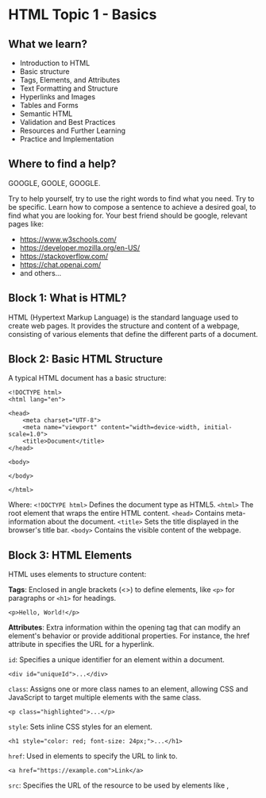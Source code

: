 # HTML Topic 1 - Basics

## What we learn? 

- Introduction to HTML
- Basic structure
- Tags, Elements, and Attributes
- Text Formatting and Structure
- Hyperlinks and Images
- Tables and Forms
- Semantic HTML
- Validation and Best Practices
- Resources and Further Learning
- Practice and Implementation

## Where to find a help? 

GOOGLE, GOOLE, GOOGLE. 

Try to help yourself, try to use the right words to find what you need. Try to be specific. Learn how to compose a sentence to achieve a desired goal, to find what you are looking for. Your best friend should be google, relevant pages like: 

- https://www.w3schools.com/
- https://developer.mozilla.org/en-US/
- https://stackoverflow.com/
- https://chat.openai.com/
- and others...

## Block 1: What is HTML?

HTML (Hypertext Markup Language) is the standard language used to create web pages. It provides the structure and content of a webpage, consisting of various elements that define the different parts of a document.

## Block 2: Basic HTML Structure

A typical HTML document has a basic structure:

```
<!DOCTYPE html>
<html lang="en">

<head>
    <meta charset="UTF-8">
    <meta name="viewport" content="width=device-width, initial-scale=1.0">
    <title>Document</title>
</head>

<body>

</body>

</html>
```

Where:
`<!DOCTYPE html>` Defines the document type as HTML5.
`<html>` The root element that wraps the entire HTML content.
`<head>` Contains meta-information about the document.
`<title>` Sets the title displayed in the browser's title bar.
`<body>` Contains the visible content of the webpage.

## Block 3: HTML Elements

HTML uses elements to structure content:

**Tags**: Enclosed in angle brackets (<>) to define elements, like `<p>` for paragraphs or `<h1>` for headings.

```
<p>Hello, World!</p>
```

**Attributes**: Extra information within the opening tag that can modify an element's behavior or provide additional properties. For instance, the href attribute in specifies the URL for a hyperlink.

`id`: Specifies a unique identifier for an element within a document.

```
<div id="uniqueId">...</div>
```

`class`: Assigns one or more class names to an element, allowing CSS and JavaScript to target multiple elements with the same class.

```
<p class="highlighted">...</p>
```

`style`: Sets inline CSS styles for an element.

```
<h1 style="color: red; font-size: 24px;">...</h1>
```

`href`: Used in <a> elements to specify the URL to link to.

```
<a href="https://example.com">Link</a>
```

`src`: Specifies the URL of the resource to be used by elements like <img>, <script>, and <iframe>.

```
<img src="image.jpg" alt="Image">
```

`alt`: Provides alternative text for elements like <img>. It's displayed if the image fails to load or for accessibility purposes.

```
<img src="image.jpg" alt="Description of the image">
```

`title`: Adds a title or tooltip to an element that is displayed when the user hovers over it.

```
<abbr title="Hypertext Markup Language">HTML</abbr>
```

`disabled`: Disables an input element or button.

```
<button disabled>Disabled Button</button>
```

`target`: Used in <a> elements to specify where to open the linked document.

```
<a href="https://example.com" target="_blank">Open in new tab</a>
```

`rel`: Specifies the relationship between the current document and the linked document for <a> elements.

```
<a href="stylesheet.css" rel="stylesheet">...</a>
```

## Block 4: Common HTML Elements

`<h1>`, `<h2>`, `<h3>`, ... `<h6>`: Defines headings of varying sizes.

Example:

```
<h1>Main Heading</h1>
<h2>Subheading</h2>
```

`<p>`: Indicates a paragraph.

Example:

```
<p>This is a paragraph.</p>
```

`<a>`: Creates a hyperlink to other web pages or resources.

Example:

```
<a href="https://www.example.com">Visit Example</a>
```

`<img>`: Embeds an image in the HTML document.

Example:

```
<img src="image.jpg" alt="Description of the image">
```

`<ul>`, `<ol>`, `<li>`: Creates unordered and ordered lists with list items.

Example:

```
<ul>
  <li>Item 1</li>
  <li>Item 2</li>
</ul>
```

`<div>`: Defines a division or a section in an HTML document.

Example:

```
<div>
  <p>Content inside a div</p>
</div>
```

`<span>`: Similar to `<div>`, but used for smaller inline sections.

Example:

```
<p>This is <span>highlighted</span> text.</p>
```

## Block 5: Semantic HTML

Semantic HTML refers to using elements that convey meaning, aiding accessibility and SEO. Examples include `<header>`, `<footer>`, `<article>`, `<section>`, `<nav>`, and `<main>`.

## Block 6: HTML Forms

HTML forms facilitate user interaction:

```
html
Copy code
<form action="/submit" method="post">
    <input type="text" name="username" placeholder="Username"><br>
    <input type="password" name="password" placeholder="Password"><br>
    <input type="submit" value="Submit">
</form>
```

`<form>` Wraps form elements and specifies where the data should be sent (action) and how (method).
`<input>` Creates input fields of different types like text, password, email, etc.
`<textarea>`, `<select>`, `<button>` Other form elements for larger text inputs, dropdowns, and buttons.

## Block 7: HTML5 Features

Introduce newer HTML5 features:

Audio and Video: `<audio>` and `<video>` tags for embedding media content.
Canvas and SVG: Elements for drawing graphics and creating scalable vector graphics.
Local Storage and Session Storage: localStorage and sessionStorage for storing data on the client-side.

## Block 8: Best Practices

Discuss best practices:

Indentation and Formatting: Maintain clean, readable code.
Accessibility: Use semantic elements for better accessibility.
Separation of Concerns: Keep HTML separate from CSS and JavaScript (use external files).

## Block 9: Browser Compatibility

Highlight the importance of testing and ensuring compatibility with different browsers to maintain consistent rendering and functionality.

## Block 10: Resources and Further Learning

Recommend online resources, documentation, and practice exercises to continue learning and exploring HTML.

